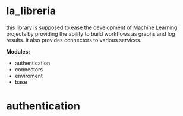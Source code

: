 # la_libreria

this library is supposed to ease the development of Machine Learning projects by providing the ability to build workflows as graphs and log results. it also provides connectors to various services.

**Modules:**
- authentication
- connectors
- enviroment
- base

# authentication
